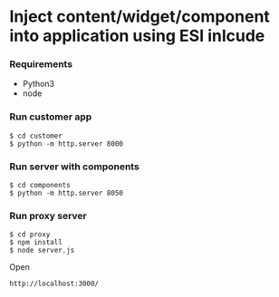# Inject content/widget/component into application using ESI inlcude

### Requirements
 - Python3
 - node

### Run customer app

```shell
$ cd customer
$ python -m http.server 8000
```

### Run server with components

```shell
$ cd components
$ python -m http.server 8050
```

### Run proxy server

```shell
$ cd proxy
$ npm install
$ node server.js
```

Open 
```shell
http://localhost:3000/
```

